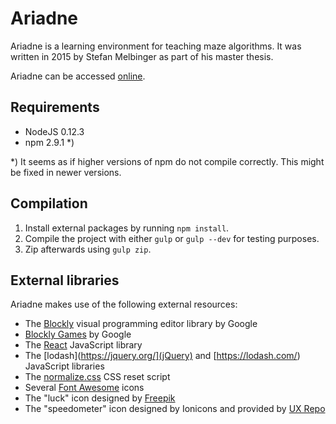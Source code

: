 # Ariadne

Ariadne is a learning environment for teaching maze algorithms. It was written in 2015 by Stefan Melbinger as part of his master thesis.

Ariadne can be accessed [online](http://ariadne.melbinger.org/).

## Requirements

- NodeJS 0.12.3
- npm 2.9.1 *)

*) It seems as if higher versions of npm do not compile correctly. This might be fixed in newer versions.

## Compilation

1. Install external packages by running `npm install`.
2. Compile the project with either `gulp` or `gulp --dev` for testing purposes.
3. Zip afterwards using `gulp zip`.

## External libraries

Ariadne makes use of the following external resources:

- The [Blockly](https://developers.google.com/blockly/) visual programming editor library by Google
- [Blockly Games](https://blockly-games.appspot.com/) by Google
- The [React](https://facebook.github.io/react/) JavaScript library
- The [lodash](https://jquery.org/](jQuery) and [https://lodash.com/) JavaScript libraries
- The [normalize.css](https://necolas.github.io/normalize.css/) CSS reset script
- Several [Font Awesome](http://fontawesome.io) icons
- The "luck" icon designed by [Freepik](http://www.freepik.com/)
- The "speedometer" icon designed by Ionicons and provided by [UX Repo](http://www.uxrepo.com/)
